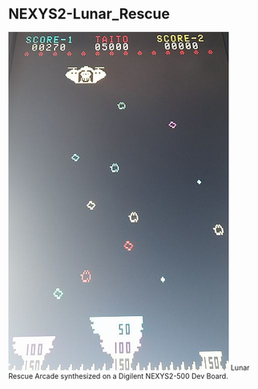 # NEXYS2-Lunar_Rescue
![Model](NEXYS2-LRescue.jpg)
Lunar Rescue Arcade synthesized on a Digilent NEXYS2-500 Dev Board.
